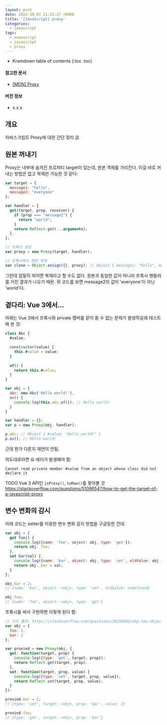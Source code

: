```yaml
---
layout: post
date: 2022-10-03 21:21:27 +0900
title: '[JavaScript] proxy'
categories:
  - javascript
tags:
  - ecmascript
  - javascript
  - proxy
---
```


* Kramdown table of contents
{:toc .toc}

#### 참고한 문서

- [\[MDN\] Proxy](https://developer.mozilla.org/en-US/docs/Web/JavaScript/Reference/Global_Objects/Proxy)

#### 버전 정보

- x.x.x


## 개요

자바스크립트 Proxy에 대한 간단 정리 글.


## 원본 꺼내기

Proxy는 내부에 숨겨진 프로퍼티 target이 있는데, 원본 객체를 가리킨다. 이걸 바로 꺼내는 방법은 없고 복제만 가능한 것 같다:

```js
var target = {
  message1: "hello",
  message2: "everyone"
};

var handler = {
  get(target, prop, receiver) {
    if (prop === "message2") {
      return "world";
    }
    return Reflect.get(...arguments);
  },
};

// 프록시 생성
var proxy = new Proxy(target, handler);

// 프록시에서 원본 복제
var clone = Object.assign({}, proxy); // Object { message1: "hello", message2: "world" }
```

그런데 엄밀히 따지면 복제라고 할 수도 없다. 원본과 동일한 값이 아니라 프록시 핸들러를 거친 결과가 나오기 때문. 위 코드를 보면 message2의 값이 'everyone'이 아닌 'world'다.


## 곁다리: Vue 3에서...

아래는 Vue 3에서 프록시와 private 멤버를 같이 쓸 수 없는 문제가 발생하길래 테스트해 본 것:

```js
class Abc {
  #value;

  constructor(value) {
    this.#value = value;
  }
  
  of() {
    return this.#value;
  }
}

var obj = {
  abc: new Abc('Hello world!'),
  ov() {
    console.log(this.abc.of()); // Hello world!
  }
}

var handler = {};
var p = new Proxy(obj, handler);

p.abc; // Object { #value: "Hello world!" }
p.ov(); // Hello world!
```

근데 뭔가 다른지 재연이 안됨. 

의도대로라면 요 에러가 발생해야 함:

```
Cannot read private member #value from an object whose class did not declare it
```

TODO Vue 3 API인 `isProxy()`, `toRaw()`를 찾아볼 것  
https://stackoverflow.com/questions/51096547/how-to-get-the-target-of-a-javascript-proxy


## 변수 변화의 감시

아래 코드는 setter를 이용한 변수 변화 감지 방법을 구글링한 건데:

```js
var obj = {
  get foo() {
    console.log({name: 'foo', object: obj, type: 'get'});
    return obj._foo;
  },
  set bar(val) {
    console.log({name: 'bar', object: obj, type: 'set', oldValue: obj._bar});
    return obj._bar = val;
  }
};

obj.bar = 2;
// {name: 'bar', object: <obj>, type: 'set', oldValue: undefined}

obj.foo;
// {name: 'foo', object: <obj>, type: 'get'}
```

프록시를 써서 구현하면 이렇게 된다 함:

```js
// 코드 출처: https://stackoverflow.com/questions/36258502/why-has-object-observe-been-deprecated
var obj = {
  foo: 1,
  bar: 2
};

var proxied = new Proxy(obj, {
  get: function(target, prop) {
    console.log({type: 'get', target, prop});
    return Reflect.get(target, prop);
  },
  set: function(target, prop, value) {
    console.log({type: 'set', target, prop, value});
    return Reflect.set(target, prop, value);
  }
});

proxied.bar = 2;
// {type: 'set', target: <obj>, prop: 'bar', value: 2}

proxied.foo;
// {type: 'get', target: <obj>, prop: 'bar'}
```
